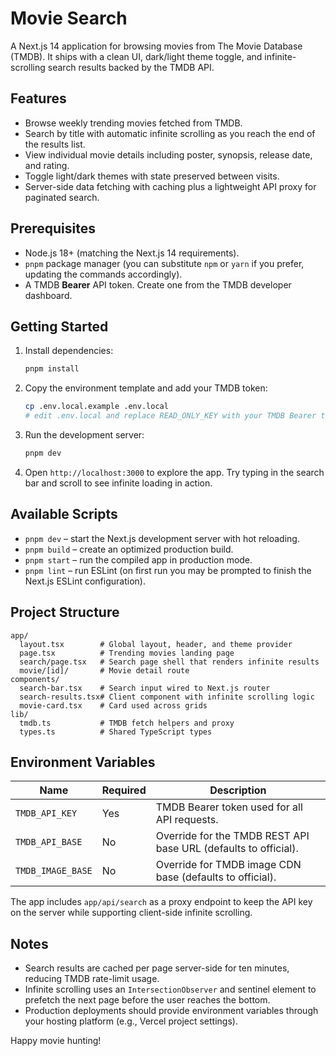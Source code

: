 # Movie Search

A Next.js 14 application for browsing movies from The Movie Database (TMDB). It ships with a clean UI, dark/light theme toggle, and infinite-scrolling search results backed by the TMDB API.

## Features

- Browse weekly trending movies fetched from TMDB.
- Search by title with automatic infinite scrolling as you reach the end of the results list.
- View individual movie details including poster, synopsis, release date, and rating.
- Toggle light/dark themes with state preserved between visits.
- Server-side data fetching with caching plus a lightweight API proxy for paginated search.

## Prerequisites

- Node.js 18+ (matching the Next.js 14 requirements).
- `pnpm` package manager (you can substitute `npm` or `yarn` if you prefer, updating the commands accordingly).
- A TMDB **Bearer** API token. Create one from the TMDB developer dashboard.

## Getting Started

1. Install dependencies:
   ```bash
   pnpm install
   ```
2. Copy the environment template and add your TMDB token:
   ```bash
   cp .env.local.example .env.local
   # edit .env.local and replace READ_ONLY_KEY with your TMDB Bearer token
   ```
3. Run the development server:
   ```bash
   pnpm dev
   ```
4. Open `http://localhost:3000` to explore the app. Try typing in the search bar and scroll to see infinite loading in action.

## Available Scripts

- `pnpm dev` – start the Next.js development server with hot reloading.
- `pnpm build` – create an optimized production build.
- `pnpm start` – run the compiled app in production mode.
- `pnpm lint` – run ESLint (on first run you may be prompted to finish the Next.js ESLint configuration).

## Project Structure

```
app/
  layout.tsx        # Global layout, header, and theme provider
  page.tsx          # Trending movies landing page
  search/page.tsx   # Search page shell that renders infinite results
  movie/[id]/       # Movie detail route
components/
  search-bar.tsx    # Search input wired to Next.js router
  search-results.tsx# Client component with infinite scrolling logic
  movie-card.tsx    # Card used across grids
lib/
  tmdb.ts           # TMDB fetch helpers and proxy
  types.ts          # Shared TypeScript types
```

## Environment Variables

| Name             | Required | Description                                                   |
|------------------|----------|---------------------------------------------------------------|
| `TMDB_API_KEY`   | Yes      | TMDB Bearer token used for all API requests.                  |
| `TMDB_API_BASE`  | No       | Override for the TMDB REST API base URL (defaults to official).|
| `TMDB_IMAGE_BASE`| No       | Override for TMDB image CDN base (defaults to official).       |

The app includes `app/api/search` as a proxy endpoint to keep the API key on the server while supporting client-side infinite scrolling.

## Notes

- Search results are cached per page server-side for ten minutes, reducing TMDB rate-limit usage.
- Infinite scrolling uses an `IntersectionObserver` and sentinel element to prefetch the next page before the user reaches the bottom.
- Production deployments should provide environment variables through your hosting platform (e.g., Vercel project settings).

Happy movie hunting!
